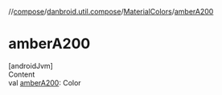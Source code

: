//[compose](../../../index.md)/[danbroid.util.compose](../index.md)/[MaterialColors](index.md)/[amberA200](amber-a200.md)



# amberA200  
[androidJvm]  
Content  
val [amberA200](amber-a200.md): Color  



